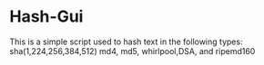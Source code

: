 # Hash-Gui

This is a simple script used to hash text in the following types:
sha(1,224,256,384,512) md4, md5, whirlpool,DSA, and ripemd160
